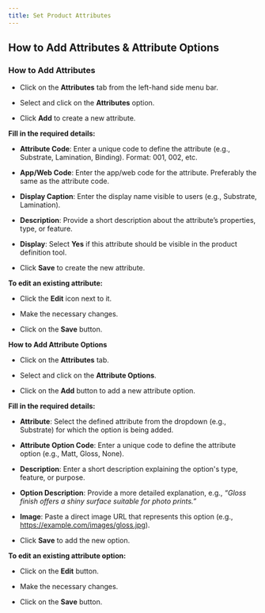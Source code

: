 ```yaml
---
title: Set Product Attributes
---
```

## **How to Add Attributes & Attribute Options**



### **How to Add Attributes**

* Click on the **Attributes** tab from the left-hand side menu bar.


* Select and click on the **Attributes** option.


* Click **Add** to create a new attribute.



**Fill in the required details:**

* **Attribute Code**: Enter a unique code to define the attribute (e.g., Substrate, Lamination, Binding). Format: 001, 002, etc.


* **App/Web Code**: Enter the app/web code for the attribute. Preferably the same as the attribute code.


* **Display Caption**: Enter the display name visible to users (e.g., Substrate, Lamination).


* **Description**: Provide a short description about the attribute’s properties, type, or feature.


* **Display**: Select **Yes** if this attribute should be visible in the product definition tool.


* Click **Save** to create the new attribute.



**To edit an existing attribute:**

* Click the **Edit** icon next to it.


* Make the necessary changes.


* Click on the **Save** button.







**How to Add Attribute Options**

* Click on the **Attributes** tab.


* Select and click on the **Attribute Options**.


* Click on the **Add** button to add a new attribute option.



**Fill in the required details:**

* **Attribute**: Select the defined attribute from the dropdown (e.g., Substrate) for which the option is being added.


* **Attribute Option Code**: Enter a unique code to define the attribute option (e.g., Matt, Gloss, None).


* **Description**: Enter a short description explaining the option's type, feature, or purpose.


* **Option Description**: Provide a more detailed explanation, e.g., *“Gloss finish offers a shiny surface suitable for photo prints.”*


* **Image**: Paste a direct image URL that represents this option (e.g., https://example.com/images/gloss.jpg).


* Click **Save** to add the new option.



**To edit an existing attribute option:**

* Click on the **Edit** button.


* Make the necessary changes.


* Click on the **Save** button.
